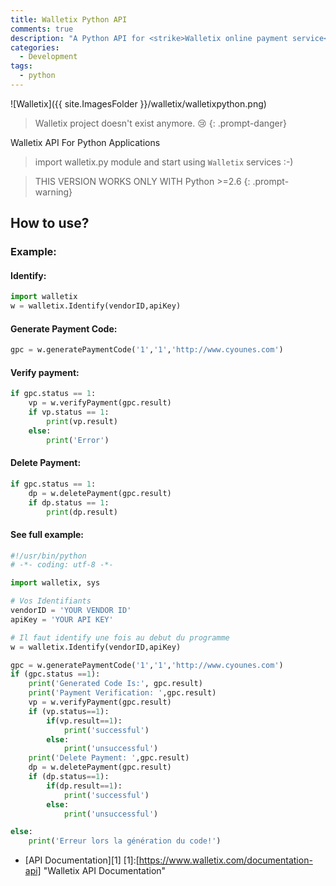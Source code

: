 ```yaml
---
title: Walletix Python API
comments: true
description: "A Python API for <strike>Walletix online payment service</strike> (Closed)"
categories:
  - Development
tags:
  - python
---
```


![Walletix]({{ site.ImagesFolder }}/walletix/walletixpython.png)

> Walletix project doesn't exist anymore. 😢
{: .prompt-danger}

Walletix API For Python Applications

> import walletix.py module and start using <code>Walletix</code> services :-)

>THIS VERSION WORKS ONLY WITH Python >=2.6
{: .prompt-warning}

## How to use?
### Example:
#### Identify:

```python
import walletix
w = walletix.Identify(vendorID,apiKey)
```
#### Generate Payment Code:

```python
gpc = w.generatePaymentCode('1','1','http://www.cyounes.com')
```
#### Verify payment:

```python
if gpc.status == 1:
	vp = w.verifyPayment(gpc.result)
	if vp.status == 1:
		print(vp.result)
	else:
		print('Error')
```

#### Delete Payment:

```python
if gpc.status == 1:
	dp = w.deletePayment(gpc.result)
	if dp.status == 1:
		print(dp.result)
```

#### See full example:
```python
#!/usr/bin/python
# -*- coding: utf-8 -*-

import walletix, sys

# Vos Identifiants
vendorID = 'YOUR VENDOR ID'
apiKey = 'YOUR API KEY'

# Il faut identify une fois au debut du programme
w = walletix.Identify(vendorID,apiKey)

gpc = w.generatePaymentCode('1','1','http://www.cyounes.com')
if (gpc.status ==1):
    print('Generated Code Is:', gpc.result)
    print('Payment Verification: ',gpc.result)
    vp = w.verifyPayment(gpc.result)
    if (vp.status==1):
        if(vp.result==1):
            print('successful')
        else:
            print('unsuccessful')
    print('Delete Payment: ',gpc.result)
    dp = w.deletePayment(gpc.result)
    if (dp.status==1):
        if(dp.result==1):
            print('successful')
        else:
            print('unsuccessful')

else:
    print('Erreur lors la génération du code!')

```

+ [API Documentation][1]
[1]:[https://www.walletix.com/documentation-api] "Walletix API Documentation"



